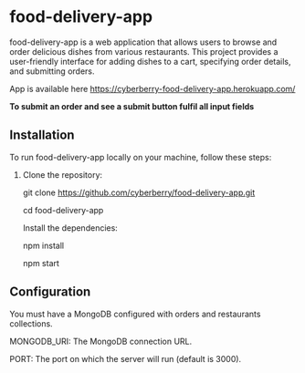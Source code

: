 # food-delivery-app

food-delivery-app is a web application that allows users to browse and order delicious dishes from various restaurants. This project provides a user-friendly interface for adding dishes to a cart, specifying order details, and submitting orders.

App is available here https://cyberberry-food-delivery-app.herokuapp.com/

**To submit an order and see a submit button fulfil all input fields**

## Installation

To run food-delivery-app locally on your machine, follow these steps:

1. Clone the repository:

   git clone https://github.com/cyberberry/food-delivery-app.git
   
   cd food-delivery-app
   
   Install the dependencies:
   
   npm install
   
   npm start

## Configuration

You must have a MongoDB configured with orders and restaurants collections.

MONGODB_URI: The MongoDB connection URL.

PORT: The port on which the server will run (default is 3000).
